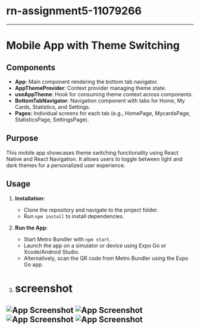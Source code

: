 # rn-assignment5-11079266



---

# Mobile App with Theme Switching

## Components

- **App**: Main component rendering the bottom tab navigator.
- **AppThemeProvider**: Context provider managing theme state.
- **useAppTheme**: Hook for consuming theme context across components.
- **BottomTabNavigator**: Navigation component with tabs for Home, My Cards, Statistics, and Settings.
- **Pages**: Individual screens for each tab (e.g., HomePage, MycardsPage, StatisticsPage, SettingsPage).

## Purpose

This mobile app showcases theme switching functionality using React Native and React Navigation. It allows users to toggle between light and dark themes for a personalized user experience.

## Usage

1. **Installation**:
   - Clone the repository and navigate to the project folder.
   - Run `npm install` to install dependencies.

2. **Run the App**:
   - Start Metro Bundler with `npm start`.
   - Launch the app on a simulator or device using Expo Go or Xcode/Android Studio.
   - Alternatively, scan the QR code from Metro Bundler using the Expo Go app.



3. # screenshot
![App Screenshot](1.jpg)
![App Screenshot](3.jpg)
![App Screenshot](4.jpg)
![App Screenshot](2.jpg)
---


